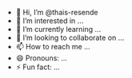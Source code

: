 - 👋 Hi, I’m @thais-resende
- 👀 I’m interested in ...
- 🌱 I’m currently learning ...
- 💞️ I’m looking to collaborate on ...
- 📫 How to reach me ...
- 😄 Pronouns: ...
- ⚡ Fun fact: ...

<!---
thais-resende/thais-resende is a ✨ special ✨ repository because its `README.md` (this file) appears on your GitHub profile.
You can click the Preview link to take a look at your changes.
--->
